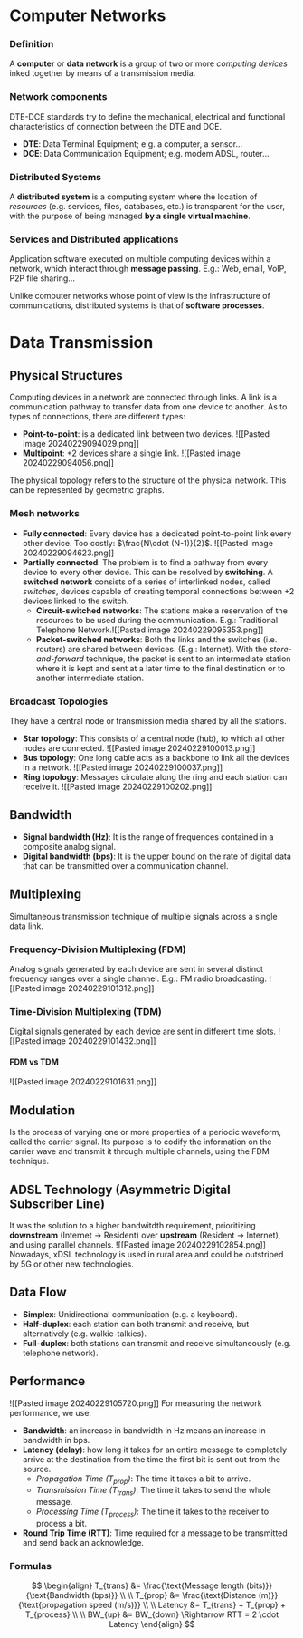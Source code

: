 # Computer Networks
### Definition
A **computer** or **data network** is a group of two or more *computing devices* inked together by means of a transmission media.

### Network components
DTE-DCE standards try to define the mechanical, electrical and functional characteristics of connection between the DTE and DCE.
- **DTE**: Data Terminal Equipment; e.g. a computer, a sensor...
- **DCE**: Data Communication Equipment; e.g. modem ADSL, router...

### Distributed Systems
A **distributed system** is a computing system where the location of *resources* (e.g. services, files, databases, etc.) is transparent for the user, with the purpose of being managed **by a single virtual machine**.

### Services and Distributed applications
Application software executed on multiple computing devices within a network, which interact through **message passing**. E.g.: Web, email, VoIP, P2P file sharing...

Unlike computer networks whose point of view is the infrastructure of communications, distributed systems is that of **software processes**.



# Data Transmission
## Physical Structures
Computing devices in a network are connected through links. A link is a communication pathway to transfer data from one device to another. 
As to types of connections, there are different types:
- **Point-to-point**: is a dedicated link between two devices.
![[Pasted image 20240229094029.png]]
- **Multipoint**: +2 devices share a single link.
![[Pasted image 20240229094056.png]]

The physical topology refers to the structure of the physical network. This can be represented by geometric graphs.

### Mesh networks
- **Fully connected**: Every device has a dedicated point-to-point link every other device. Too costly: $\frac{N\cdot (N-1)}{2}$.
![[Pasted image 20240229094623.png]]
- **Partially connected**: The problem is to find a pathway from every device to every other device. This can be resolved by **switching**. A **switched network** consists of a series of interlinked nodes, called *switches*, devices capable of creating temporal connections between +2 devices linked to the switch.
	- **Circuit-switched networks**: The stations make a reservation of the resources to be used during the communication. E.g.: Traditional Telephone Network.![[Pasted image 20240229095353.png]]
	- **Packet-switched networks**: Both the links and the switches (i.e. routers) are shared between devices. (E.g.: Internet). With the *store-and-forward* technique, the packet is sent to an intermediate station where it is kept and sent at a later time to the final destination or to another intermediate station.

### Broadcast Topologies
They have a central node or transmission media shared by all the stations.
- **Star topology**: This consists of a central node (hub), to which all other nodes are connected. ![[Pasted image 20240229100013.png]]
- **Bus topology**: One long cable acts as a backbone to link all the devices in a network. ![[Pasted image 20240229100037.png]]
- **Ring topology**: Messages circulate along the ring and each station can receive it. ![[Pasted image 20240229100202.png]]

## Bandwidth
- **Signal bandwidth (Hz)**: It is the range of frequences contained in a composite analog signal.
- **Digital bandwidth (bps)**: It is the upper bound on the rate of digital data that can be transmitted over a communication channel.

## Multiplexing 
Simultaneous transmission technique of multiple signals across a single data link.
### Frequency-Division Multiplexing (FDM)
Analog signals generated by each device are sent in several distinct frequency ranges over a single channel. E.g.: FM radio broadcasting. ![[Pasted image 20240229101312.png]]

### Time-Division Multiplexing (TDM)
Digital signals generated by each device are sent in different time slots. ![[Pasted image 20240229101432.png]]

#### FDM vs TDM
![[Pasted image 20240229101631.png]]

## Modulation
Is the process of varying one or more properties of a periodic waveform, called the carrier signal. Its purpose is to codify the information on the carrier wave and transmit it through multiple channels, using the FDM technique.

## ADSL Technology (Asymmetric Digital Subscriber Line)
It was the solution to a higher bandwitdth requirement, prioritizing **downstream** (Internet $\rightarrow$ Resident) over **upstream** (Resident $\rightarrow$ Internet), and using parallel channels. ![[Pasted image 20240229102854.png]]
Nowadays, xDSL technology is used in rural area and could be outstriped by 5G or other new technologies.

## Data Flow
- **Simplex**: Unidirectional communication (e.g. a keyboard).
- **Half-duplex**: each station can both transmit and receive, but alternatively (e.g. walkie-talkies).
- **Full-duplex**: both stations can transmit and receive simultaneously (e.g. telephone network).

## Performance
![[Pasted image 20240229105720.png]]
For measuring the network performance, we use:
- **Bandwidth**: an increase in bandwidth in Hz means an increase in bandwidth in bps.
- **Latency (delay)**: how long it takes for an entire message to completely arrive at the destination from the time the first bit is sent out from the source.
	-  *Propagation Time ($T_{prop}$)*: The time it takes a bit to arrive.
	- *Transmission Time ($T_{trans}$)*: The time it takes to send the whole message.
	- *Processing Time ($T_{process}$)*: The time it takes to the receiver to process a bit. 
- **Round Trip Time (RTT)**: Time required for a message to be transmitted and send back an acknowledge. 
### Formulas
$$
\begin{align}
T_{trans} &= \frac{\text{Message length (bits)}}{\text{Bandwidth (bps)}} \\ \\
T_{prop} &= \frac{\text{Distance (m)}}{\text{propagation speed (m/s)}} \\ \\
Latency &= T_{trans} + T_{prop} + T_{process} \\ \\
BW_{up} &= BW_{down} \Rightarrow RTT = 2 \cdot Latency
\end{align}
$$

